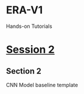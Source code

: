 # ERA-V1
Hands-on Tutorials
# [Session 2](https://colab.research.google.com/drive/1wrnK6C43MhmapMof4NFXxz2tdUY4-gL8)




## Section 2
CNN Model baseline template

